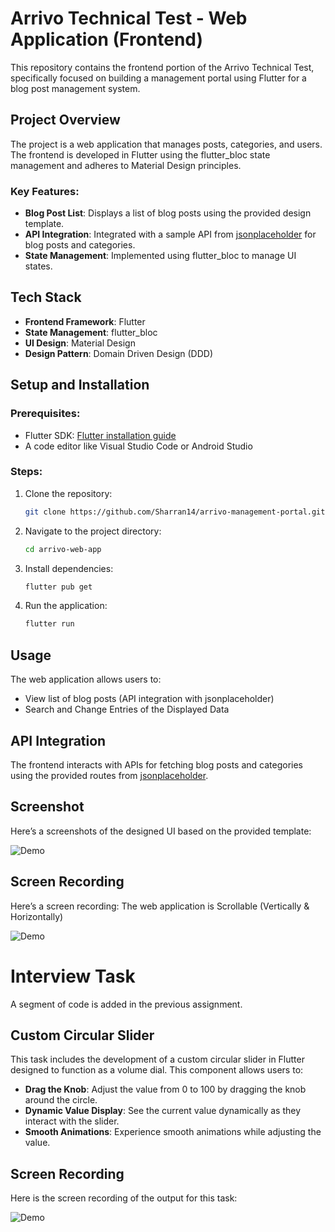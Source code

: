 # Arrivo Technical Test - Web Application (Frontend)

This repository contains the frontend portion of the Arrivo Technical Test, specifically focused on building a management portal using Flutter for a blog post management system.

## Project Overview

The project is a web application that manages posts, categories, and users. The frontend is developed in Flutter using the flutter_bloc state management and adheres to Material Design principles.

### Key Features:
- **Blog Post List**: Displays a list of blog posts using the provided design template.
- **API Integration**: Integrated with a sample API from [jsonplaceholder](https://jsonplaceholder.typicode.com/) for blog posts and categories.
- **State Management**: Implemented using flutter_bloc to manage UI states.

## Tech Stack

- **Frontend Framework**: Flutter
- **State Management**: flutter_bloc
- **UI Design**: Material Design
- **Design Pattern**: Domain Driven Design (DDD)

## Setup and Installation

### Prerequisites:
- Flutter SDK: [Flutter installation guide](https://flutter.dev/docs/get-started/install)
- A code editor like Visual Studio Code or Android Studio

### Steps:
1. Clone the repository:
   ```bash
   git clone https://github.com/Sharran14/arrivo-management-portal.git
2. Navigate to the project directory:
   ```bash
   cd arrivo-web-app
3. Install dependencies:
   ```bash
   flutter pub get
4. Run the application:
   ```bash
   flutter run

## Usage

The web application allows users to:
- View list of blog posts (API integration with jsonplaceholder)
- Search and Change Entries of the Displayed Data

## API Integration

The frontend interacts with APIs for fetching blog posts and categories using the provided routes from [jsonplaceholder](https://jsonplaceholder.typicode.com/).

## Screenshot

Here’s a screenshots of the designed UI based on the provided template:

<img style="align-content: center;" alt="Demo" src="assets/Screenshot1.png">

## Screen Recording 

Here’s a screen recording:
The web application is Scrollable (Vertically & Horizontally)

<img style="align-content: center;" alt="Demo" src="assets/Recording.gif">


# Interview Task
 A segment of code is added in the previous assignment.

 ## Custom Circular Slider

This task includes the development of a custom circular slider in Flutter designed to function as a volume dial. This component allows users to:

- **Drag the Knob**: Adjust the value from 0 to 100 by dragging the knob around the circle.
- **Dynamic Value Display**: See the current value dynamically as they interact with the slider.
- **Smooth Animations**: Experience smooth animations while adjusting the value.

## Screen Recording

Here is the screen recording of the output for this task: 

<img style="align-content: center;" alt="Demo" src="assets/Recording2.gif">
